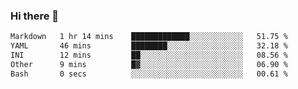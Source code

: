 ### Hi there 👋

<!--
**urzz/urzz** is a ✨ _special_ ✨ repository because its `README.md` (this file) appears on your GitHub profile.

Here are some ideas to get you started:

- 🔭 I’m currently working on ...
- 🌱 I’m currently learning ...
- 👯 I’m looking to collaborate on ...
- 🤔 I’m looking for help with ...
- 💬 Ask me about ...
- 📫 How to reach me: ...
- 😄 Pronouns: ...
- ⚡ Fun fact: ...
-->

<!--START_SECTION:waka-->

```txt
Markdown   1 hr 14 mins    █████████████░░░░░░░░░░░░   51.75 %
YAML       46 mins         ████████░░░░░░░░░░░░░░░░░   32.18 %
INI        12 mins         ██░░░░░░░░░░░░░░░░░░░░░░░   08.56 %
Other      9 mins          █▓░░░░░░░░░░░░░░░░░░░░░░░   06.90 %
Bash       0 secs          ░░░░░░░░░░░░░░░░░░░░░░░░░   00.61 %
```

<!--END_SECTION:waka-->
